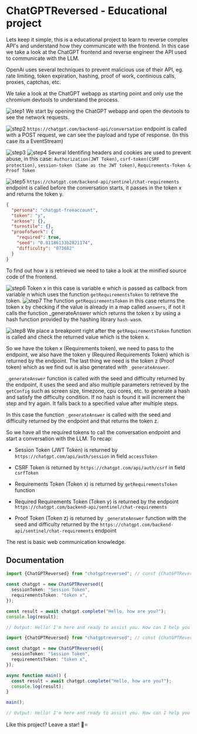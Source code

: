 # ChatGPTReversed - Educational project

Lets keep it simple, this is a educational project to learn to reverse complex API's and understand how they communicate with the frontend.
In this case we take a look at the ChatGPT frontend and reverse engineer the API used to communicate with the LLM.

OpenAi uses several techniques to prevent malicious use of their API, eg. rate limiting, token expiration, hashing, proof of work, continious calls, proxies, captchas, etc.

We take a look at the ChatGPT webapp as starting point and only use the chromium devtools to understand the process.

![step1](https://i.imgur.com/FbvbKML.png)
We start by opening the ChatGPT webapp and open the devtools to see the network requests.

![step2](https://i.imgur.com/SSXA50s.png)
`https://chatgpt.com/backend-api/conversation` endpoint is called with a POST request, we can see the payload and type of response. (In this case its a EventStream)

![step3](https://i.imgur.com/52qYDXC.png)
![step4](https://i.imgur.com/p3eRbQ8.png)
Several Identifing headers and cookies are used to prevent abuse, in this case:
`Authorization(JWT Token)`, `csrf-token(CSRF protection)`, `session-token (Same as the JWT token)`, `Requirements-Token & Proof Token`

![step5](https://i.imgur.com/CwCzpnV.png)
`https://chatgpt.com/backend-api/sentinel/chat-requirements` endpoint is called before the conversation starts, it passes in the token x and returns the token y.

```json
{
  "persona": "chatgpt-freeaccount",
  "token": "y",
  "arkose": {},
  "turnstile": {},
  "proofofwork": {
    "required": true,
    "seed": "0.81186133b2821174",
    "difficulty": "073682"
  }
}
```

To find out how x is retrieved we need to take a look at the minified source code of the frontend.

![step6](https://i.imgur.com/XuWosqk.png)
Token x in this case is variable e which is passed as callback from variable n which uses the function `getRequirementsToken` to retrieve the token.
![step7](https://i.imgur.com/hJfvHKS.png)
The function `getRequirementsToken` in this case returns the token x by checking if the value is already in a map called `answers`, if not it calls the function \_generateAnswer which returns the token x by using a hash function provided by the hashing library `hash-wasm`.

![step8](https://i.imgur.com/Ld0al4b.png)
We place a breakpoint right after the `getRequirementsToken` function is called and check the returned value which is the token x.

So we have the token x (Requirements token), we need to pass to the endpoint, we also have the token y (Required Requirements Token) which is returned by the endpoint. The last thing we need is the token z (Proof token) which as we find out is also generated with `_generateAnswer`.

`_generateAnswer` function is called with the seed and difficulty returned by the endpoint, it uses the seed and also multiple parameters retrieved by the `getConfig` such as screen size, timezone, cpu cores, etc. to generate a hash and satisfy the difficulty condition. If no hash is found it will increment the step and try again. It falls back to a specified value after multiple steps.

In this case the function `_generateAnswer` is called with the seed and difficulty returned by the endpoint and that returns the token z.

So we have all the required tokens to call the conversation endpoint and start a conversation with the LLM.
To recap:

- Session Token (JWT Token) is returned by `https://chatgpt.com/api/auth/session` in field `accessToken`

- CSRF Token is returned by `https://chatgpt.com/api/auth/csrf` in field `csrfToken`

- Requirements Token (Token x) is returned by `getRequirementsToken` function

- Required Requirements Token (Token y) is returned by the endpoint `https://chatgpt.com/backend-api/sentinel/chat-requirements`

- Proof Token (Token z) is returned by `_generateAnswer` function with the seed and difficulty returned by the `https://chatgpt.com/backend-api/sentinel/chat-requirements` endpoint

The rest is basic web communication knowledge.

## Documentation

```typescript
import {ChatGPTReversed} from "chatgptreversed"; // const {ChatGPTReversed} = require("chatgptreversed");

const chatgpt = new ChatGPTReversed({
  sessionToken: "Session Token",
  requirementsToken: "token x",
});

const result = await chatgpt.complete("Hello, how are you?");
console.log(result);

// Output: Hello! I'm here and ready to assist you. How can I help you today?
```

```typescript
import {ChatGPTReversed} from "chatgptreversed"; // const {ChatGPTReversed} = require("chatgptreversed");

const chatgpt = new ChatGPTReversed({
  sessionToken: "Session Token",
  requirementsToken: "token x",
});

async function main() {
  const result = await chatgpt.complete("Hello, how are you?");
  console.log(result);
}

main();

// Output: Hello! I'm here and ready to assist you. How can I help you today?
```

Like this project? Leave a star! 💫⭐
